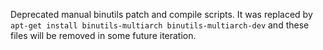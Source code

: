 Deprecated manual binutils patch and compile scripts.  It was replaced by `apt-get install
binutils-multiarch binutils-multiarch-dev` and these files will be removed in
some future iteration.
